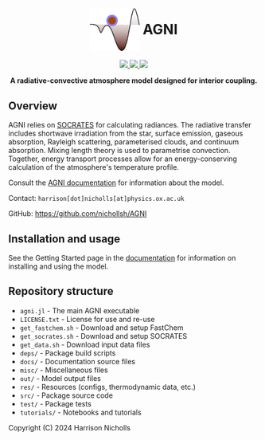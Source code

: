 <h1 align="center">
    <div>
        <img src="docs/src/assets/logo.svg" style="vertical-align: middle;" width="100px"/>
        <span style="vertical-align: middle;">AGNI</span>
    </div>
</h1>

<p align="center">
  <a href="https://github.com/nichollsh/AGNI/actions/workflows/install_and_test.yml">
    <img src="https://github.com/nichollsh/AGNI/actions/workflows/install_and_test.yml/badge.svg">
  </a>
  <a href="https://nichollsh.github.io/AGNI/dev/">
    <img src="https://github.com/nichollsh/AGNI/actions/workflows/documentation.yml/badge.svg">
  </a>
  <a href="LICENSE.txt">
    <img src="https://img.shields.io/github/license/nichollsh/AGNI?label=License">
  </a>
</p>

<p align="center">
  <b>A radiative-convective atmosphere model designed for interior coupling.</b>
</p>


## Overview

AGNI relies on [SOCRATES](https://github.com/nichollsh/SOCRATES) for calculating radiances. The radiative transfer includes shortwave irradiation from the star, surface emission, gaseous absorption, Rayleigh scattering, parameterised clouds, and continuum absorption. Mixing length theory is used to parametrise convection. Together, energy transport processes allow for an energy-conserving calculation of the atmosphere's temperature profile.

Consult the [AGNI documentation](https://nichollsh.github.io/AGNI/) for information about the model.

Contact: `harrison[dot]nicholls[at]physics.ox.ac.uk`

GitHub: https://github.com/nichollsh/AGNI


## Installation and usage
See the Getting Started page in the [documentation](https://nichollsh.github.io/AGNI/) for information on installing and using the model.

## Repository structure
* `agni.jl`         - The main AGNI executable
* `LICENSE.txt`     - License for use and re-use
* `get_fastchem.sh` - Download and setup FastChem
* `get_socrates.sh` - Download and setup SOCRATES
* `get_data.sh`     - Download input data files
* `deps/`           - Package build scripts
* `docs/`           - Documentation source files
* `misc/`           - Miscellaneous files
* `out/`            - Model output files
* `res/`            - Resources (configs, thermodynamic data, etc.)
* `src/`            - Package source code
* `test/`           - Package tests
* `tutorials/`      - Notebooks and tutorials

Copyright (C) 2024 Harrison Nicholls

